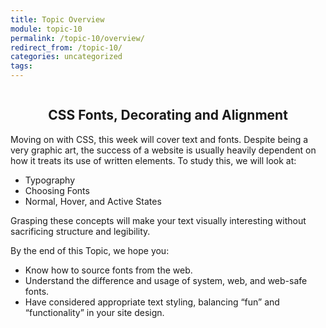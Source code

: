 ```yaml
---
title: Topic Overview
module: topic-10
permalink: /topic-10/overview/
redirect_from: /topic-10/
categories: uncategorized
tags:
---
```


<div class="section-title">
  <img src="../img/assignment-10.svg" alt="" title="Assignment 10: Typography" />
  <h2 style="text-align: center;">CSS Fonts, Decorating and Alignment</h2>
</div>

Moving on with CSS, this week will cover text and fonts. Despite being a very graphic art, the success of a website is usually heavily dependent on how it treats its use of written elements. To study this, we will look at:

- Typography
- Choosing Fonts
- Normal, Hover, and Active States

Grasping these concepts will make your text visually interesting without sacrificing structure and legibility.

By the end of this Topic, we hope you:
<ul class="pros-and-cons">
  <li class="icon-pro">Know how to source fonts from the web.</li>
  <li class="icon-pro">Understand the difference and usage of system, web, and web-safe fonts.</li>
  <li class="icon-pro">Have considered appropriate text styling, balancing “fun” and “functionality” in your site design.</li>
</ul>
